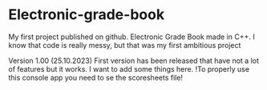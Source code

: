 # Electronic-grade-book
My first project published on github. Electronic Grade Book made in C++. I know that code is really messy, but that was my first ambitious project

Version 1.00 (25.10.2023)
First version has been released that have not a lot of features but it works. I want to add some things here. 
!To properly use this console app you need to se the scoresheets file!
